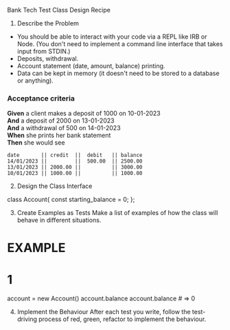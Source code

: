 Bank Tech Test Class Design Recipe
1. Describe the Problem

- You should be able to interact with your code via a REPL like IRB or Node. (You don't need to implement a command line interface that takes input from STDIN.)
- Deposits, withdrawal.
- Account statement (date, amount, balance) printing.
- Data can be kept in memory (it doesn't need to be stored to a database or anything).

### Acceptance criteria

**Given** a client makes a deposit of 1000 on 10-01-2023  
**And** a deposit of 2000 on 13-01-2023  
**And** a withdrawal of 500 on 14-01-2023  
**When** she prints her bank statement  
**Then** she would see

```
date       || credit  ||  debit   || balance
14/01/2023 ||         ||  500.00  || 2500.00
13/01/2023 || 2000.00 ||          || 3000.00
10/01/2023 || 1000.00 ||          || 1000.00
```


2. Design the Class Interface

class Account{
  const starting_balance = 0;
};


3. Create Examples as Tests
Make a list of examples of how the class will behave in different situations.

# EXAMPLE

# 1
account = new Account()
account.balance
account.balance # => 0


4. Implement the Behaviour
After each test you write, follow the test-driving process of red, green, refactor to implement the behaviour.